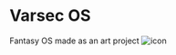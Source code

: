 # Varsec OS
 Fantasy OS made as an art project
![icon](https://github.com/user-attachments/assets/debd4a8e-dbe8-4b70-8ee4-8574fb5183c2)
